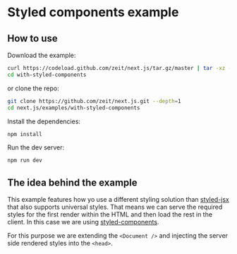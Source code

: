 
# Styled components example

## How to use

Download the example:

```bash
curl https://codeload.github.com/zeit/next.js/tar.gz/master | tar -xz --strip=2 next.js-master/examples/with-styles-components
cd with-styled-components
```

or clone the repo:

```bash
git clone https://github.com/zeit/next.js.git --depth=1
cd next.js/examples/with-styled-components
```

Install the dependencies:

```bash
npm install
```

Run the dev server:

```bash
npm run dev
```

## The idea behind the example

This example features how yo use a different styling solution than [styled-jsx](https://github.com/zeit/styled-jsx) that also supports universal styles. That means we can serve the required styles for the first render within the HTML and then load the rest in the client. In this case we are using [styled-components](https://github.com/styled-components/styled-components).

For this purpose we are extending the `<Document />` and injecting the server side rendered styles into the `<head>`.
